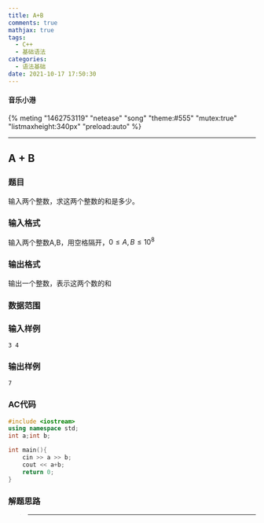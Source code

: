 ```yaml
---
title: A+B
comments: true
mathjax: true
tags:
  - C++
  - 基础语法
categories:
  - 语法基础
date: 2021-10-17 17:50:30
---
```

#### 音乐小港
{% meting "1462753119" "netease" "song" "theme:#555" "mutex:true" "listmaxheight:340px" "preload:auto" %}

---
##  A + B

### 题目

输入两个整数，求这两个整数的和是多少。

### 输入格式

输入两个整数A,B，用空格隔开，$0≤A,B≤10^8$

### 输出格式

输出一个整数，表示这两个数的和

### 数据范围



### 输入样例

```
3 4
```

### 输出样例

```
7
```

### AC代码

```c++
#include <iostream>
using namespace std;
int a;int b;

int main(){
    cin >> a >> b;
    cout << a+b;
    return 0;
}
```

### 解题思路
>****